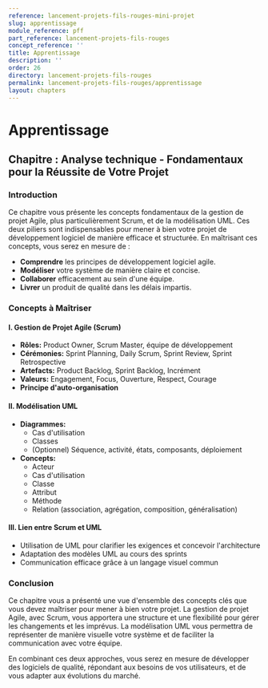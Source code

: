 ```yaml
---
reference: lancement-projets-fils-rouges-mini-projet
slug: apprentissage
module_reference: pff
part_reference: lancement-projets-fils-rouges
concept_reference: ''
title: Apprentissage
description: ''
order: 26
directory: lancement-projets-fils-rouges
permalink: lancement-projets-fils-rouges/apprentissage
layout: chapters
---
```


# Apprentissage 


## **Chapitre : Analyse technique - Fondamentaux pour la Réussite de Votre Projet**

### **Introduction**
Ce chapitre vous présente les concepts fondamentaux de la gestion de projet Agile, plus particulièrement Scrum, et de la modélisation UML. Ces deux piliers sont indispensables pour mener à bien votre projet de développement logiciel de manière efficace et structurée. En maîtrisant ces concepts, vous serez en mesure de :
* **Comprendre** les principes de développement logiciel agile.
* **Modéliser** votre système de manière claire et concise.
* **Collaborer** efficacement au sein d'une équipe.
* **Livrer** un produit de qualité dans les délais impartis.

### **Concepts à Maîtriser**

#### **I. Gestion de Projet Agile (Scrum)**
* **Rôles:** Product Owner, Scrum Master, équipe de développement
* **Cérémonies:** Sprint Planning, Daily Scrum, Sprint Review, Sprint Retrospective
* **Artefacts:** Product Backlog, Sprint Backlog, Incrément
* **Valeurs:** Engagement, Focus, Ouverture, Respect, Courage
* **Principe d'auto-organisation**

#### **II. Modélisation UML**
* **Diagrammes:**
  * Cas d'utilisation
  * Classes
  * (Optionnel) Séquence, activité, états, composants, déploiement
* **Concepts:**
  * Acteur
  * Cas d'utilisation
  * Classe
  * Attribut
  * Méthode
  * Relation (association, agrégation, composition, généralisation)

#### **III. Lien entre Scrum et UML**
* Utilisation de UML pour clarifier les exigences et concevoir l'architecture
* Adaptation des modèles UML au cours des sprints
* Communication efficace grâce à un langage visuel commun

### **Conclusion**
Ce chapitre vous a présenté une vue d'ensemble des concepts clés que vous devez maîtriser pour mener à bien votre projet. La gestion de projet Agile, avec Scrum, vous apportera une structure et une flexibilité pour gérer les changements et les imprévus. La modélisation UML vous permettra de représenter de manière visuelle votre système et de faciliter la communication avec votre équipe. 

En combinant ces deux approches, vous serez en mesure de développer des logiciels de qualité, répondant aux besoins de vos utilisateurs, et de vous adapter aux évolutions du marché.
 